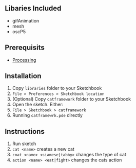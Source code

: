 ## Libaries Included
* gifAnimation
* mesh
* oscP5

## Prerequisits
* [Processing](https://processing.org/download/)

## Installation
1. Copy `libraries` folder to your Sketchbook
  1. `File > Preferences > Sketchbook location`
2. (Optional) Copy `catframework` folder to your Sketchbook
3. Open the sketch. Either:
  1. `File > Sketchbook > catframework`
  2. Running `catframewrk.pde` directly
  
## Instructions
1. Run sketch
2. `cat <name>` creates a new cat
2. `coat <name> <siamese|tabby>` changes the type of cat
3. `action <name> <eat|fight>` changes the cats action
